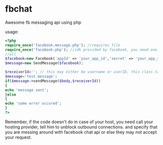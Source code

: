 fbchat
======

Awesome fb messaging api using php

usage:
```php
<?php
require_once('facebook.message.php'); //requires file
require_once('facebook.php'); //sdk provided by facebook, you need one for tokens and
//all
$facebook=new Facebook('appId' => 'your_app_id','secret' => 'your_app_secret');
$message=new SendMessage($facebook);

$receiverId=''; // this may either be username or userID, this class takes care of both the //cases
$message='test message';
if($message->sendMessage($body,$receiverId))
{
echo 'message sent';
}else
{
echo 'some error occured';
}
?>
```
Remember, if the code doesn't do in case of your host, you need call your hosting provider, tell him to unblock outbound connections. and specify that you are messing around with facebook chat api or else they may not accept your request.
